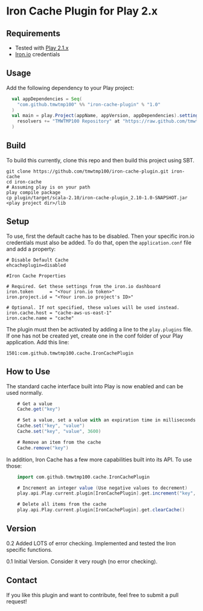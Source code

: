 Iron Cache Plugin for Play 2.x
===

Requirements
---

* Tested with [Play 2.1.x][play]
* [Iron.io][iron] credentials

Usage
---

Add the following dependency to your Play project:

```scala
  val appDependencies = Seq(
    "com.github.tmwtmp100" %% "iron-cache-plugin" % "1.0"
  )
  val main = play.Project(appName, appVersion, appDependencies).settings(
    resolvers += "TMWTMP100 Repository" at "https://raw.github.com/tmwtmp100/maven/master/releases"
  )
```

Build
---

To build this currently, clone this repo and then build this project using SBT.

    git clone https://github.com/tmwtmp100/iron-cache-plugin.git iron-cache
    cd iron-cache
    # Assuming play is on your path
    play compile package
    cp plugin/target/scala-2.10/iron-cache-plugin_2.10-1.0-SNAPSHOT.jar <play project dir>/lib

Setup
---

To use, first the default cache has to be disabled. Then your specific iron.io credentials must also be added.
To do that, open the `application.conf` file and add a property:

    # Disable Default Cache
    ehcacheplugin=disabled

    #Iron Cache Properties

    # Required. Get these settings from the iron.io dashboard
    iron.token      = "<Your iron.io token>"
    iron.project.id = "<Your iron.io project's ID>"

    # Optional. If not specified, these values will be used instead.
    iron.cache.host = "cache-aws-us-east-1"
    iron.cache.name = "cache"

The plugin must then be activated by adding a line to the `play.plugins` file. If one has not be created yet, create one
in the conf folder of your Play application. Add this line:

    1501:com.github.tmwtmp100.cache.IronCachePlugin

How to Use
---

The standard cache interface built into Play is now enabled and can be used normally.

```scala
    # Get a value
    Cache.get("key")

    # Set a value, set a value with an expiration time in milliseconds
    Cache.set("key", "value")
    Cache.set("key", "value", 3600)

    # Remove an item from the cache
    Cache.remove("key")
```
In addition, Iron Cache has a few more capabilities built into its API. To use those:

```scala
    import com.github.tmwtmp100.cache.IronCachePlugin

    # Increment an integer value (Use negative values to decrement)
    play.api.Play.current.plugin[IronCachePlugin].get.increment("key", amount_to_increment)

    # Delete all items from the cache
    play.api.Play.current.plugin[IronCachePlugin].get.clearCache()
```

Version
---

0.2 Added LOTS of error checking. Implemented and tested the Iron specific functions.

0.1 Initial Version. Consider it very rough (no error checking).

Contact
---

If you like this plugin and want to contribute, feel free to submit a pull request!

[play]: http://www.playframework.com/ "Play Framework"
[iron]: http://www.iron.io            "Iron.io"